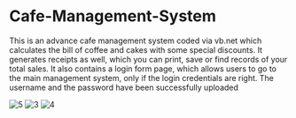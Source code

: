 # Cafe-Management-System
This is an advance cafe management system coded via vb.net which calculates the bill of coffee and cakes with some special discounts. It generates receipts as well, which you can print, save or find records of your total sales. It also contains a login form page, which allows users to go to the main management system, only if the login credentials are right. The username and the password have been successfully uploaded

![5](https://user-images.githubusercontent.com/43477992/74604311-c4760800-508a-11ea-934e-b62751259d7b.png)
![3](https://user-images.githubusercontent.com/43477992/74604313-c93abc00-508a-11ea-9cc9-c6d44f38f43e.png)
![4](https://user-images.githubusercontent.com/43477992/74604314-ccce4300-508a-11ea-842c-d1c1febd406e.png)
